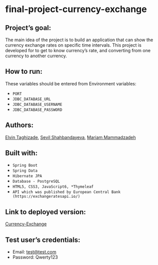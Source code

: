 # final-project-currency-exchange

## Project’s goal:
The main idea of the project is to build an application that can show the currency exchange rates on specific time intervals. This project is developed for to get to know currency’s rate, and converting from one currency to another currency.


## How to run:
These variables should be entered from Environment variables:

- `PORT`
- `JDBC_DATABASE_URL`
- `JDBC_DATABASE_USERNAME`
- `JDBC_DATABASE_PASSWORD`


## Authors:    
[Elvin Taghizade](https://github.com/elvintaghizade14),
[Sevil Shahbandayeva](https://github.com/shahsevil),
[Mariam Mammadzadeh](https://github.com/M-CREATE-ART)


## Built with:
-	`Spring Boot`
-	`Spring Data`
-	`Hibernate JPA`
-	`Database - PostgreSQL`
-	`HTML5, CSS3, JavaScript6, *Thymeleaf`
-	`API which was published by European Central Bank (https://exchangeratesapi.io/)`


## Link to deployed version:
[Currency-Exchange](https://curr-exch.herokuapp.com/)


## Test user’s credentials:
- Email: test@test.com
- Password: Qwerty123
